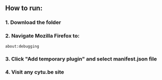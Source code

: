 ## How to run:
### 1. Download the folder
### 2. Navigate Mozilla Firefox to: 
```
about:debugging
```
### 3. Click "Add temporary plugin" and select manifest.json file
### 4. Visit any cytu.be site